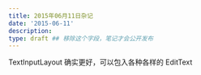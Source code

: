 ```yaml
---
title: 2015年06月11日杂记
date: '2015-06-11'
description:
type: draft ## 移除这个字段，笔记才会公开发布
---
```


TextInputLayout 确实更好，可以包入各种各样的 EditText
